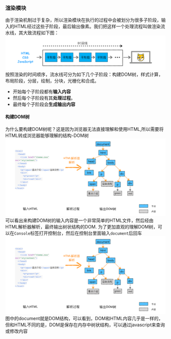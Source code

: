 ### 渲染模块
由于渲染机制过于复杂，所以渲染模块在执行的过程中会被划分为很多子阶段，输入的HTML经过这些子阶段，最后输出像素。我们把这样一个处理流程叫做渲染流水线，其大致流程如下图：
![](https://github.com/4lQuiorrA/FE_Journey/blob/master/image/http/xuanranjizhi.png)
按照渲染的时间顺序，流水线可分为如下几个子阶段：构建DOM树，样式计算，布局阶段，分层，绘制，分块，光栅化和合成。
- 开始每个子阶段都有**输入内容**
- 然后每个子阶段有其**处理过程**。
- 最终每个子阶段会**生成输出内容**

#### 构建DOM树
为什么要构建DOM树呢？这是因为浏览器无法直接理解和使用HTML,所以需要将HTML转成浏览器能够理解的结构-DOM树
![DOM树的构建](https://github.com/4lQuiorrA/FE_Journey/blob/master/image/http/domshudegoujian.png)
可以看出来构建DOM树的输入内容是一个非常简单的HTML文件，然后经由HTML解析器解析，最终输出树状结构的DOM.
为了更加直观的理解DOM树，可以在`Console`标签打开控制台，然后在控制台里面输入`document`后回车<br>
![DOM树结构](https://github.com/4lQuiorrA/FE_Journey/blob/master/image/http/domshudegoujian.png)<br>
图中的document就是DOM结构，可以看到，DOM和HTML内容几乎是一样的，但和HTML不同的是，DOM是保存在内存中树状结构，可以通过javascript来查询或修改内容